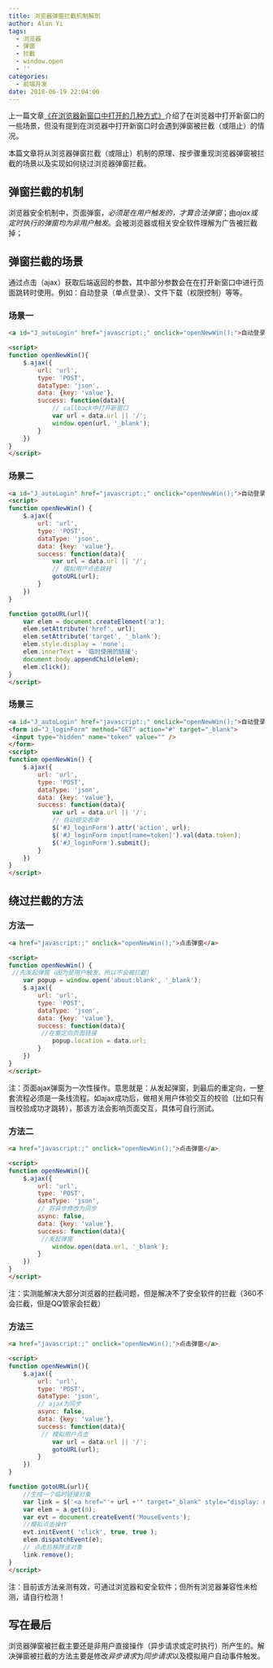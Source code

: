 ```yaml
---
title: 浏览器弹窗拦截机制解剖
author: Alan Yi
tags:
  - 浏览器
  - 弹窗
  - 拦截
  - window.open
  - ''
categories:
  - 前端开发
date: 2018-06-19 22:04:00
---
```


上一篇文章[《在浏览器新窗口中打开的几种方式》](/blog/open-a-new-window-in-the-browser/)介绍了在浏览器中打开新窗口的一些场景，但没有提到在浏览器中打开新窗口时会遇到弹窗被拦截（或阻止）的情况。

本篇文章将从浏览器弹窗拦截（或阻止）机制的原理、按步骤重现浏览器弹窗被拦截的场景以及实现如何绕过浏览器弹窗拦截。

## 弹窗拦截的机制

浏览器安全机制中，页面弹窗，*必须是在用户触发的，才算合法弹窗*；由*ajax或定时执行的弹窗均为非用户触发*。会被浏览器或相关安全软件理解为广告被拦截掉；

## 弹窗拦截的场景

通过点击（ajax）获取后端返回的参数，其中部分参数会在在打开新窗口中进行页面跳转时使用。例如：自动登录（单点登录）、文件下载（权限控制）等等。

### 场景一

```html
<a id="J_autoLogin" href="javascript:;" onclick="openNewWin();">自动登录</a>

<script>
function openNewWin(){
    $.ajax({
        url: 'url',
        type: 'POST',
        dataType: 'json',
        data: {key: 'value'},
        success: function(data){
            // callback中打开新窗口
            var url = data.url || '/';
            window.open(url, '_blank');
        }
    })
}    
</script>
```
<!--more-->

### 场景二

```html
<a id="J_autoLogin" href="javascript:;" onclick="openNewWin();">自动登录</a>
<script>
function openNewWin() {
    $.ajax({
        url: 'url',
        type: 'POST',
        dataType: 'json',
        data: {key: 'value'},
        success: function(data){
            var url = data.url || '/';
            // 模拟用户点击跳转
            gotoURL(url);
        }
    })
}

function gotoURL(url){
    var elem = document.createElement('a');
    elem.setAttribute('href', url);
    elem.setAttribute('target', '_blank');
    elem.style.display = 'none';
    elem.innerText = '临时使用的链接';
    document.body.appendChild(elem);
    elem.click();
}
</script>
```

### 场景三

```html
<a id="J_autoLogin" href="javascript:;" onclick="openNewWin();">自动登录</a>
<form id="J_loginForm" method="GET" action="#" target="_blank">
 <input type="hidden" name="token" value="" />
</form>
<script>
function openNewWin() {
    $.ajax({
        url: 'url',
        type: 'POST',
        dataType: 'json',
        data: {key: 'value'},
        success: function(data){
            var url = data.url || '/';
            // 自动提交表单
            $('#J_loginForm').attr('action', url);
            $('#J_loginForm input[name=token]').val(data.token);
            $('#J_loginForm').submit();
        }
    })
}
</script>
```

## 绕过拦截的方法

### 方法一

```html
<a href="javascript:;" onclick="openNewWin();">点击弹窗</a>

<script>
function openNewWin() {
 //先发起弹窗（因为是用户触发，所以不会被拦截）
    var popup = window.open('about:blank', '_blank');  
    $.ajax({
        url: 'url',
        type: 'POST',
        dataType: 'json',
        data: {key: 'value'},
        success: function(data){
         //在重定向页面链接
            popup.location = data.url;
        }
    })
}    
</script>
```

注：页面ajax弹窗为一次性操作。意思就是：从发起弹窗，到最后的重定向，一整套流程必须是一条线流程。如ajax成功后，做相关用户体验交互的校验（比如只有当校验成功才跳转），那该方法会影响页面交互，具体可自行测试。

### 方法二

```html
<a href="javascript:;" onclick="openNewWin();">点击弹窗</a>

<script>
function openNewWin(){
    $.ajax({
        url: 'url',
        type: 'POST',
        dataType: 'json',
        // 将异步修改为同步
        async: false,  
        data: {key: 'value'},
        success: function(data){
         //发起弹窗
            window.open(data.url, '_blank');  
        }
    })
}    
</script>
```

注：实测能解决大部分浏览器的拦截问题，但是解决不了安全软件的拦截（360不会拦截，但是QQ管家会拦截）

### 方法三

```html
<a href="javascript:;" onclick="openNewWin();">点击弹窗</a>

<script>
function openNewWin(){
    $.ajax({
        url: 'url',
        type: 'POST',
        dataType: 'json',
        // ajax为同步
        async: false,
        data: {key: 'value'},
        success: function(data){
         // 模拟用户点击
            var url = data.url || '/';
            gotoURL(url);
        }
    })
}    

function gotoURL(url){
    //生成一个临时链接对象
    var link = $('<a href="'+ url +'" target="_blank" style="display: none;">临时链接</a>'); 
    var elem = a.get(0);
    var evt = document.createEvent('MouseEvents');
    //模拟点击操作
    evt.initEvent( 'click', true, true );
    elem.dispatchEvent(e);
    // 点击后移除该对象
    link.remove();
}
</script>
```

注：目前该方法亲测有效，可通过浏览器和安全软件；但所有浏览器兼容性未检测，请自行检测！

## 写在最后

浏览器弹窗被拦截主要还是非用户直接操作（异步请求或定时执行）所产生的。解决弹窗被拦截的方法主要是修改*异步请求*为*同步请求*以及模拟用户自动事件触发。
